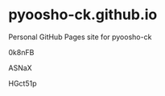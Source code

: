 # pyoosho-ck.github.io
Personal GitHub Pages site for pyoosho-ck












































0k8nFB


ASNaX

HGct51p
